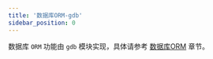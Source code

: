 ```yaml
---
title: '数据库ORM-gdb'
sidebar_position: 0
---
```


数据库 `ORM` 功能由 `gdb` 模块实现，具体请参考 [数据库ORM](output/goframe-v2.4-md/核心组件-重点/数据库ORM) 章节。